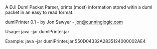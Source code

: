 A DJI Duml Packet Parser, prints (most) information stored witin a duml packet in an easy to read format.

dumlPrinter 0.1 - by Jon Sawyer - jon@cunninglogic.com

Usage:
java -jar dumlPrinter.jar <packet>

Example:
java -jar dumlPrinter.jar  550D04332A2835124000002AE4

